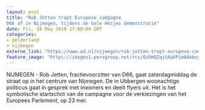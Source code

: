 ```yaml
---
layout: post
title: "Rob Jetten trapt Europese campagne
D66 af in Nijmegen, tijdens de Gele Hesjes demonstratie"
date: Fri, 10 May 2019 17:00:00 GMT
categories: 
- gelderland 
- nijmegen 
externe_link: "https://www.ad.nl/nijmegen/rob-jetten-trapt-europese-campagne-d66-af-in-nijmegen-tijdens-de-gele-hesjes-demonstratie~a5183f85/"
feature_image: "https://images1.persgroep.net/rcs/QzOHQZqz5AqXPim8Akbuyuc4vFE/diocontent/143639575/_fitwidth/400/?appId=21791a8992982cd8da851550a453bd7f&quality=0.7"
---
```


NIJMEGEN - Rob Jetten, fractievoorzitter van D66, gaat zaterdagmiddag de straat op in het centrum van Nijmegen. De in Ubbergen woonachtige politicus gaat in gesprek met inwoners en deelt flyers uit. Het is het symbolische startschot van de campagne voor de verkiezingen van het Europees Parlement, op 23 mei.

